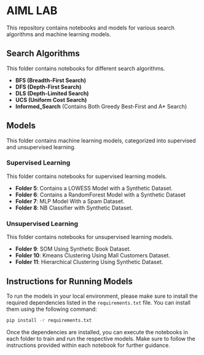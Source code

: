 # AIML LAB

This repository contains notebooks and models for various search algorithms and machine learning models.

## Search Algorithms

This folder contains notebooks for different search algorithms.

- **BFS (Breadth-First Search)**
- **DFS (Depth-First Search)**
- **DLS (Depth-Limited Search)**
- **UCS (Uniform Cost Search)**
- **Informed_Search** (Contains Both Greedy Best-First and A* Search)

## Models

This folder contains machine learning models, categorized into supervised and unsupervised learning.

### Supervised Learning

This folder contains notebooks for supervised learning models.

- **Folder 5**: Contains a LOWESS Model with a Synthetic Dataset.
- **Folder 6**: Contains a RandomForest Model with a Synthetic Dataset
- **Folder 7**: MLP Model With a Spam Dataset.
- **Folder 8**: NB Classifier with Synthetic Dataset.

### Unsupervised Learning

This folder contains notebooks for unsupervised learning models.

- **Folder 9**: SOM Using Synthetic Book Dataset.
- **Folder 10**: Kmeans Clustering Using Mall Customers Dataset.
- **Folder 11**: Hierarchical Clustering Using Synthetic Dataset.

## Instructions for Running Models

To run the models in your local environment, please make sure to install the required dependencies listed in the `requirements.txt` file. You can install them using the following command:

```bash
pip install -r requirements.txt
```

Once the dependencies are installed, you can execute the notebooks in each folder to train and run the respective models. Make sure to follow the instructions provided within each notebook for further guidance.


